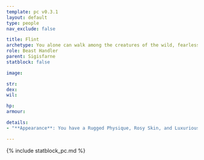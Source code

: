 ```yaml
---
template: pc v0.3.1
layout: default
type: people
nav_exclude: false

title: Flint
archetype: You alone can walk among the creatures of the wild, fearless and in control. You share a connection with animals that others can only dream of... so long as you don't become their snack.
role: Beast Handler
parent: Sigisfarne
statblock: false

image: 

str: 
dex: 
wil: 

hp: 
armour: 

details:
- "**Appearance**: You have a Rugged Physique, Rosy Skin, and Luxurious Hair. Your Face is Sunken, your Speech Whispery. You have Soiled Clothing. You are Humble and Vengeful. You are 37 years old."

---
```


{% include statblock_pc.md %}
